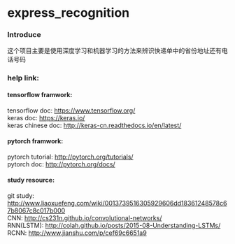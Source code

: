 # express_recognition

### Introduce
这个项目主要是使用深度学习和机器学习的方法来辨识快递单中的省份地址还有电话号码

### help link:
#### tensorflow framwork:  
tensorflow doc: https://www.tensorflow.org/  
keras doc: https://keras.io/  
keras chinese doc: http://keras-cn.readthedocs.io/en/latest/

#### pytorch framwork:
pytorch tutorial: http://pytorch.org/tutorials/  
pytorch doc: http://pytorch.org/docs/

#### study resource:
git study: http://www.liaoxuefeng.com/wiki/0013739516305929606dd18361248578c67b8067c8c017b000  
CNN: http://cs231n.github.io/convolutional-networks/  
RNN(LSTM): http://colah.github.io/posts/2015-08-Understanding-LSTMs/  
RCNN: http://www.jianshu.com/p/cef69c6651a9
